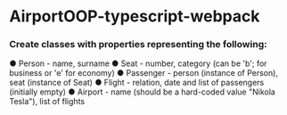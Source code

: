 # AirportOOP-typescript-webpack

### Create classes with properties representing the following:
● Person - name, surname
● Seat - number, category (can be 'b'; for business or 'e' for economy)
● Passenger - person (instance of Person), seat (instance of Seat)
● Flight - relation, date and list of passengers (initially empty)
● Airport - name (should be a hard-coded value &quot;Nikola Tesla&quot;), list of flights
